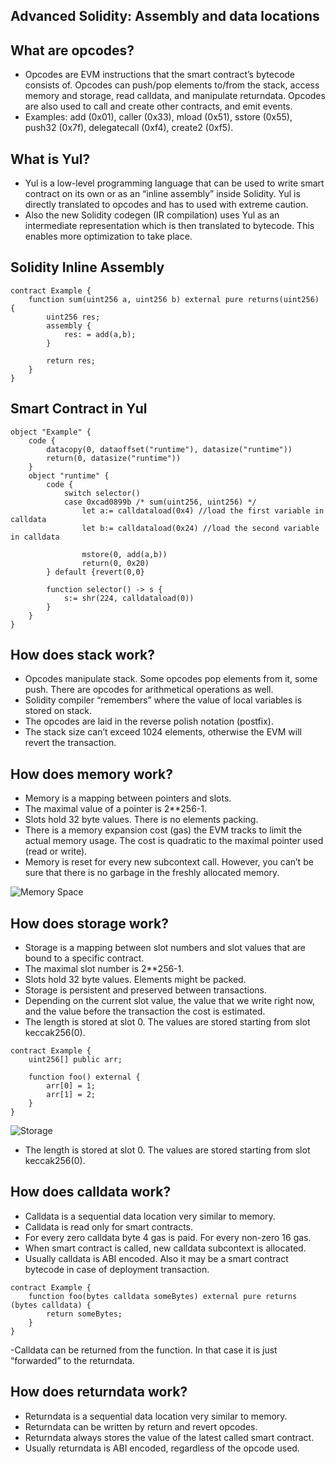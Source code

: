 ## Advanced Solidity: Assembly and data locations

## What are opcodes?
- Opcodes are EVM instructions that the smart contract’s bytecode consists of. Opcodes can push/pop elements to/from the stack, access memory and storage, read calldata, and manipulate returndata. Opcodes are also used to call and create other contracts, and emit events.
- Examples: add (0x01), caller (0x33), mload (0x51), sstore (0x55), push32 (0x7f), delegatecall (0xf4), create2 (0xf5).

## What is Yul?
- Yul is a low-level programming language that can be used to write smart contract on its own or as an “inline assembly” inside Solidity. Yul is directly translated to opcodes and has to used with extreme caution. 
- Also the new Solidity codegen (IR compilation) uses Yul as an intermediate representation which is then translated to bytecode. This enables more optimization to take place.

## Solidity Inline Assembly

```solidity
contract Example {
    function sum(uint256 a, uint256 b) external pure returns(uint256) {
        uint256 res;
        assembly {
            res: = add(a,b);
        }
        
        return res;
    }
}
```

## Smart Contract in Yul

```solidity
object "Example" {
    code {
        datacopy(0, dataoffset("runtime"), datasize("runtime"))
        return(0, datasize("runtime"))
    }
    object "runtime" {
        code {
            switch selector()
            case 0xcad0899b /* sum(uint256, uint256) */
                let a:= calldataload(0x4) //load the first variable in calldata
                let b:= calldataload(0x24) //load the second variable in calldata
                
                mstore(0, add(a,b))
                return(0, 0x20)
        } default {revert(0,0}
        
        function selector() -> s {
            s:= shr(224, calldataload(0))
        }
    }
}
```        

## How does stack work?
- Opcodes manipulate stack. Some opcodes pop elements from it, some push. There are opcodes for arithmetical operations as well.
- Solidity compiler “remembers” where the value of local variables is stored on stack. 
- The opcodes are laid in the reverse polish notation (postfix).
- The stack size can’t exceed 1024 elements, otherwise the EVM will revert the transaction.

## How does memory work?
- Memory is a mapping between pointers and slots.
- The maximal value of a pointer is 2**256-1.
- Slots hold 32 byte values. There is no elements packing.
- There is a memory expansion cost (gas) the EVM tracks to limit the actual memory usage. The cost is quadratic to the maximal pointer used (read or write).
- Memory is reset for every new subcontext call. However, you can’t be sure that there is no garbage in the freshly allocated memory.

![Memory Space](https://res.cloudinary.com/dg6ijhjsn/image/upload/v1691226280/Screenshot_from_2023-08-05_14-33-17_vmndn5.png)

## How does storage work?

- Storage is a mapping between slot numbers and slot values that are bound to a specific 
contract.
- The maximal slot number is 2**256-1.
- Slots hold 32 byte values. Elements might be packed.
- Storage is persistent and preserved between transactions.
- Depending on the current slot value, the value that we write right now, and the value before the transaction the cost is estimated.
- The length is stored at slot 0. The values are stored starting from slot keccak256(0).

```solidity
contract Example {
    uint256[] public arr;
    
    function foo() external {
        arr[0] = 1;
        arr[1] = 2;
    }
}
```
![Storage](https://res.cloudinary.com/dg6ijhjsn/image/upload/v1691226760/Screenshot_from_2023-08-05_14-42-03_va3ywi.png)
- The length is stored at slot 0. The values are stored starting from slot keccak256(0). 

## How does calldata work?

- Calldata is a sequential data location very similar to memory.
- Calldata is read only for smart contracts.
- For every zero calldata byte 4 gas is paid. For every non-zero 16 gas.
- When smart contract is called, new calldata subcontext is allocated.
- Usually calldata is ABI encoded. Also it may be a smart contract bytecode in case of deployment transaction.

```solidity
contract Example {
    function foo(bytes calldata someBytes) external pure returns (bytes calldata) {
        return someBytes;
    }
}
```
-Calldata can be returned from the function. In that case it is just “forwarded” to the returndata.

## How does returndata work?

- Returndata is a sequential data location very similar to memory.
- Returndata can be written by return and revert opcodes.
- Returndata always stores the value of the latest called smart contract.
- Usually returndata is ABI encoded, regardless of the opcode used.
